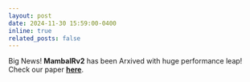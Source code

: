 ```yaml
---
layout: post
date: 2024-11-30 15:59:00-0400
inline: true
related_posts: false
---
```

Big News! **MambaIRv2** has been Arxived with huge performance leap! Check our paper **[here](http://arxiv.org/abs/2411.15269)**.